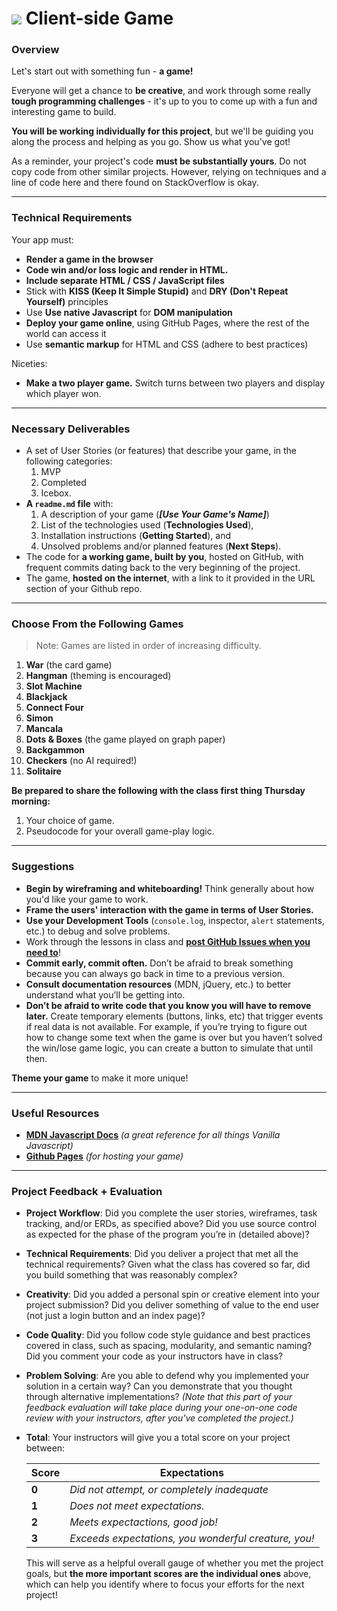 # ![](../../resources/assets/ga-icon-small.png) Client-side Game

### Overview

Let's start out with something fun - **a game!**

Everyone will get a chance to **be creative**, and work through some really
**tough programming challenges** - it's up to you to come up with a fun and interesting game
to build.

**You will be working individually for this project**, but we'll be guiding
you along the process and helping as you go. Show us what you've got!

As a reminder, your project's code **must be substantially yours**. Do not copy code from other similar projects. However, relying on techniques and a line of code here and there found on StackOverflow is okay.

---

### Technical Requirements

Your app must:

- **Render a game in the browser**
- **Code win and/or loss logic and render in HTML.**
- **Include separate HTML / CSS / JavaScript files**
- Stick with **KISS (Keep It Simple Stupid)** and
  **DRY (Don't Repeat Yourself)** principles
- Use **Use native Javascript** for **DOM manipulation**
- **Deploy your game online**, using GitHub Pages, where the rest of the world can access it
- Use **semantic markup** for HTML and CSS (adhere to best practices)

Niceties:

- **Make a two player game.** Switch turns between two players and display which player won.

---

### Necessary Deliverables

- A set of User Stories (or features) that describe your game, in the following
  categories:
  1. MVP
  2. Completed
  2. Icebox.
- **A ``readme.md`` file** with:
  1. A description of your game (***[Use Your Game's Name]***)
  2. List of the technologies used (**Technologies Used**),
  3. Installation instructions (**Getting Started**), and
  4. Unsolved problems and/or planned features (**Next Steps**).
- The code for **a working game, built by you**, hosted on GitHub,
  with frequent commits dating back to the very beginning of the project.
- The game, **hosted on the internet**, with a link to it provided in the URL
  section of your Github repo.

---

### Choose From the Following Games

>Note: Games are listed in order of increasing difficulty.

1. **War** (the card game)
1. **Hangman** (theming is encouraged)
1. **Slot Machine**
1. **Blackjack**
1. **Connect Four**
1. **Simon**
1. **Mancala**
1. **Dots & Boxes** (the game played on graph paper)
1. **Backgammon**
1. **Checkers** (no AI required!)
1. **Solitaire**


**Be prepared to share the following with the class first thing Thursday morning:**

1. Your choice of game.
2. Pseudocode for your overall game-play logic.

---

### Suggestions

- **Begin by wireframing and whiteboarding!** Think generally about how you'd
  like your game to work.
- **Frame the users' interaction with the game in terms of User Stories.**
- **Use your Development Tools** (`console.log`, inspector, `alert` statements,
  etc.) to debug and solve problems.
- Work through the lessons in class and
  **[post GitHub Issues when you need to](../project_issues_protocol)**!
- **Commit early, commit often.** Don’t be afraid to break something because
  you can always go back in time to a previous version.
- **Consult documentation resources** (MDN, jQuery, etc.) to better understand
  what you’ll be getting into.
- **Don’t be afraid to write code that you know you will have to remove later.**
  Create temporary elements (buttons, links, etc) that trigger events if real
  data is not available. For example, if you’re trying to figure out how to
  change some text when the game is over but you haven’t solved the win/lose
  game logic, you can create a button to simulate that until then.

**Theme your game** to make it more unique!

---

### Useful Resources

- **[MDN Javascript Docs](https://developer.mozilla.org/en-US/docs/Web/JavaScript)**
  _(a great reference for all things Vanilla Javascript)_
- **[Github Pages](https://pages.github.com)** _(for hosting your game)_

---

### Project Feedback + Evaluation

- **Project Workflow**: Did you complete the user stories, wireframes, task
  tracking, and/or ERDs, as specified above? Did you use source control as
  expected for the phase of the program you’re in (detailed above)?
- **Technical Requirements**: Did you deliver a project that met all the
  technical requirements? Given what the class has covered so far, did you
  build something that was reasonably complex?
- **Creativity**: Did you added a personal spin or creative element into your
  project submission? Did you deliver something of value to the end user (not
  just a login button and an index page)?
- **Code Quality**: Did you follow code style guidance and best practices
  covered in class, such as spacing, modularity, and semantic naming? Did you
  comment your code as your instructors have in class?
- **Problem Solving**: Are you able to defend why you implemented your solution
  in a certain way? Can you demonstrate that you thought through alternative
  implementations? _(Note that this part of your feedback evaluation will take
  place during your one-on-one code review with your instructors, after you've
  completed the project.)_
- **Total**: Your instructors will give you a total score on your project
  between:

    Score | Expectations
    ----- | ------------
    **0** | _Did not attempt, or completely inadequate_
    **1** | _Does not meet expectations._
    **2** | _Meets expectactions, good job!_
    **3** | _Exceeds expectations, you wonderful creature, you!_

  This will serve as a helpful overall gauge of whether you met the project
  goals, but __the more important scores are the individual ones__ above,
  which can help you identify where to focus your efforts for the next project!
